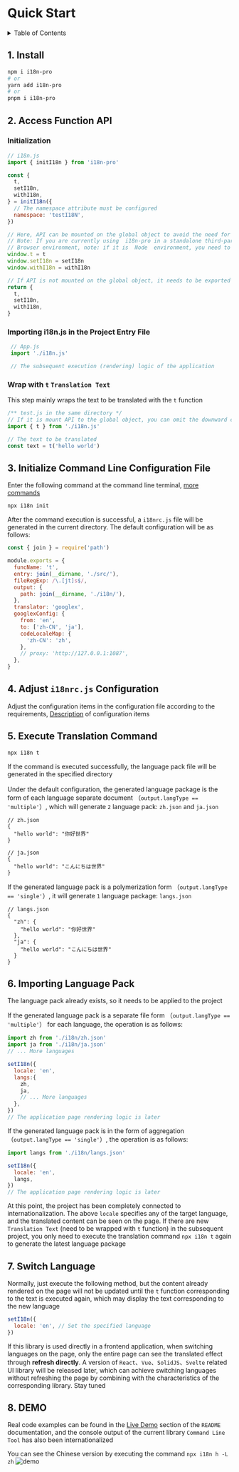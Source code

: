 
# Quick Start

<details >
  <summary>Table of Contents</summary>

  &emsp;&emsp;[1. Install](#1-install)<br/>
  &emsp;&emsp;[2. Access Function API](#2-access-function-api)<br/>
  &emsp;&emsp;&emsp;&emsp;[Initialization](#initialization)<br/>
  &emsp;&emsp;&emsp;&emsp;[Importing i18n.js in the Project Entry File](#importing-i18njs-in-the-project-entry-file)<br/>
  &emsp;&emsp;&emsp;&emsp;[Wrap with  `t`   `Translation Text` ](#wrap-with--t---translation-text-)<br/>
  &emsp;&emsp;[3. Initialize Command Line Configuration File](#3-initialize-command-line-configuration-file)<br/>
  &emsp;&emsp;[4. Adjust  `i18nrc.js`  Configuration](#4-adjust--i18nrcjs--configuration)<br/>
  &emsp;&emsp;[5. Execute Translation Command](#5-execute-translation-command)<br/>
  &emsp;&emsp;[6. Importing Language Pack](#6-importing-language-pack)<br/>
  &emsp;&emsp;[7. Switch Language](#7-switch-language)<br/>
  &emsp;&emsp;[8. DEMO](#8-demo)<br/>

</details>

## 1. Install

```bash
npm i i18n-pro
# or
yarn add i18n-pro
# or
pnpm i i18n-pro
```

## 2. Access Function API

### Initialization

```js
// i18n.js
import { initI18n } from 'i18n-pro'

const {
  t,
  setI18n,
  withI18n,
} = initI18n({
  // The namespace attribute must be configured
  namespace: 'testI18N',
})

// Here, API can be mounted on the global object to avoid the need for different modules to import API
// Note: If you are currently using  i18n-pro in a standalone third-party library or component, it is not recommended to do so as it may cause naming conflicts with your users' API
// Browser environment, note: if it is  Node  environment, you need to replace  window  with  global 
window.t = t
window.setI18n = setI18n
window.withI18n = withI18n

// If API is not mounted on the global object, it needs to be exported so that other modules can use the corresponding API
return {
  t,
  setI18n,
  withI18n,
}
```

### Importing i18n.js in the Project Entry File

```js
 // App.js
 import './i18n.js'

 // The subsequent execution (rendering) logic of the application
```

### Wrap with  `t`   `Translation Text` 
This step mainly wraps the text to be translated with the  `t`  function
```js
/** test.js in the same directory */
// If it is mount API to the global object, you can omit the downward code
import { t } from './i18n.js'

// The text to be translated
const text = t('hello world')
```


## 3. Initialize Command Line Configuration File
Enter the following command at the command line terminal, [more commands](https://github.com/eyelly-wu/i18n-pro/blob/v2.0.0-alpha.3/docs/dist/COMMAND_LINE.md#command-list)
```bash
npx i18n init 
```
After the command execution is successful, a  `i18nrc.js`  file will be generated in the current directory. The default configuration will be as follows:
```js
const { join } = require('path')

module.exports = {
  funcName: 't',
  entry: join(__dirname, './src/'),
  fileRegExp: /\.[jt]s$/,
  output: {
    path: join(__dirname, './i18n/'),
  },
  translator: 'googlex',
  googlexConfig: {
    from: 'en',
    to: ['zh-CN', 'ja'],
    codeLocaleMap: {
      'zh-CN': 'zh',
    },
    // proxy: 'http://127.0.0.1:1087',
  },
}
```


## 4. Adjust  `i18nrc.js`  Configuration
Adjust the configuration items in the configuration file according to the requirements, [Description](https://github.com/eyelly-wu/i18n-pro/blob/v2.0.0-alpha.3/docs/dist/COMMAND_LINE.md#1--i18nrcjs--configuration) of configuration items

## 5. Execute Translation Command

```bash
npx i18n t 
```
If the command is executed successfully, the language pack file will be generated in the specified directory<br /><br />Under the default configuration, the generated language package is the form of each language separate document （`output.langType == 'multiple'`）, which will generate  `2`  language pack:  `zh.json`  and  `ja.json` 
```text
// zh.json
{
  "hello world": "你好世界"
}

// ja.json
{
  "hello world": "こんにちは世界"
}
```
If the generated language pack is a polymerization form （`output.langType == 'single'`）, it will generate  `1`  language package:  `langs.json` 
```text
// langs.json
{
  "zh": {
    "hello world": "你好世界"
  },
  "ja": {
    "hello world": "こんにちは世界"
  }
}
```


## 6. Importing Language Pack
The language pack already exists, so it needs to be applied to the project

If the generated language pack is a separate file form （`output.langType == 'multiple'`） for each language, the operation is as follows:
```js
import zh from './i18n/zh.json'
import ja from './i18n/ja.json'
// ... More languages

setI18n({
  locale: 'en',
  langs:{
    zh,
    ja,
    // ... More languages
  },
})
// The application page rendering logic is later
```
If the generated language pack is in the form of aggregation （`output.langType == 'single'`）, the operation is as follows:
```js
import langs from './i18n/langs.json'

setI18n({
  locale: 'en',
  langs,
})
// The application page rendering logic is later
```
At this point, the project has been completely connected to internationalization. The above  `locale`  specifies any of the target language, and the translated content can be seen on the page. If there are new  `Translation Text`  (need to be wrapped with  `t`  function) in the subsequent project, you only need to execute the translation command  `npx i18n t`  again to generate the latest language package

## 7. Switch Language
Normally, just execute the following method, but the content already rendered on the page will not be updated until the  `t`  function corresponding to the text is executed again, which may display the text corresponding to the new language
```js
setI18n({
  locale: 'en', // Set the specified language
})
```
If this library is used directly in a frontend application, when switching languages on the page, only the entire page can see the translated effect through **refresh directly**. A version of  `React`、`Vue`、`SolidJS`、`Svelte`  related UI library will be released later, which can achieve switching languages without refreshing the page by combining with the characteristics of the corresponding library. Stay tuned

## 8. DEMO
Real code examples can be found in the  [Live Demo](https://github.com/eyelly-wu/i18n-pro/tree/v2.0.0-alpha.3#live-demo)  section of the  `README`  documentation, and the console output of the current library  `Command Line Tool`  has also been internationalized

You can see the Chinese version by executing the command  `npx i18n h -L zh` 
![demo](https://s3.bmp.ovh/imgs/2023/05/02/cc60f507a8f76a81.gif "demo")